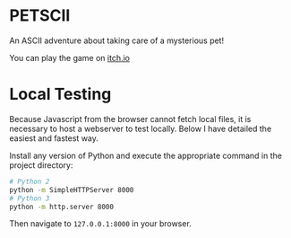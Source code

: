# PETSCII
An ASCII adventure about taking care of a mysterious pet!

You can play the game on [itch.io](https://chailotl.itch.io/petscii)

# Local Testing

Because Javascript from the browser cannot fetch local files, it is necessary to host a webserver to test locally. Below I have detailed the easiest and fastest way.

Install any version of Python and execute the appropriate command in the project directory:
```bash
# Python 2
python -m SimpleHTTPServer 8000
# Python 3
python -m http.server 8000
```
Then navigate to `127.0.0.1:8000` in your browser.
